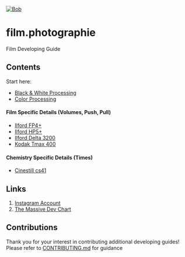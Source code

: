 [![Bob][logo]](https://www.instagram.com/film.photographie/)

# film.photographie

Film Developing Guide

## Contents

Start here:

- [Black & White Processing](./by_film/B%26W.md)
- [Color Processing](./by_film/C41.md)

#### Film Specific Details (Volumes, Push, Pull)

- [Ilford FP4+](by_film/Ilford/ILFORD_FP4.md)
- [Ilford HP5+](by_film/Ilford/ILFORD_HP5Plus.md)
- [Ilford Delta 3200](by_film/Ilford/ILFORD_DELTA_3200.md)
- [Kodak Tmax 400](by_film/Kodak/KODAK_TMAX_400.md)

#### Chemistry Specific Details (Times)

- [Cinestill cs41](./by_chemistry/CINESTILL_CS41.md)

## Links

1. [Instagram Account](https://www.instagram.com/film.photographie/)
2. [The Massive Dev Chart](https://www.digitaltruth.com/devchart.php)

  [logo]: https://scontent-bos5-1.cdninstagram.com/v/t51.2885-19/332671695_530672632487728_1756571279610039892_n.jpg?stp=dst-jpg_s150x150&_nc_ht=scontent-bos5-1.cdninstagram.com&_nc_cat=104&_nc_ohc=ByAQTTWzMewAX9S71QT&edm=AAAAAAABAAAA&ccb=7-5&oh=00_AfB7hfJIZk_HWBQecqIU6pvxKH4MX_r-Q72XqCpJQJNNEA&oe=649E95D8

## Contributions

Thank you for your interest in contributing additional developing guides! Please refer to [CONTRIBUTING.md](CONTRIBUTING.md) for guidance
